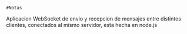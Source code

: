     #Notas

Aplicacion WebSocket de envio y recepcion de mensajes entre distintos clientes, conectados al mismo servidor, esta hecha en node.js